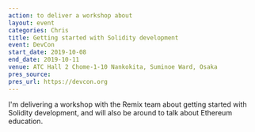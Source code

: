 ```yaml
---
action: to deliver a workshop about
layout: event
categories: Chris
title: Getting started with Solidity development
event: DevCon
start_date: 2019-10-08
end_date: 2019-10-11
venue: ATC Hall 2 Chome-1-10 Nankokita, Suminoe Ward, Osaka
pres_source:
pres_url: https://devcon.org
---
```


I'm delivering a workshop with the Remix team about getting started with Solidity development, and will also be around to talk about Ethereum education.
